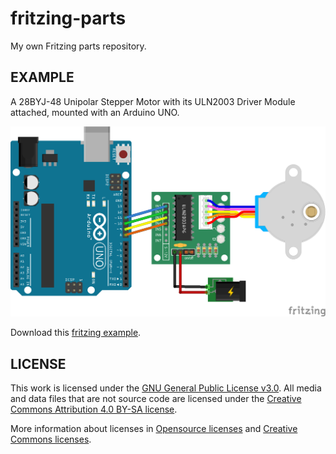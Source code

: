 # fritzing-parts
My own Fritzing parts repository.

## EXAMPLE
A 28BYJ-48 Unipolar Stepper Motor with its ULN2003 Driver Module attached, mounted with an Arduino UNO.

![28BYJ-48-driver_and_motor_bb](28BYJ-48-driver_and_motor_bb.png)

Download this [fritzing example](28BYJ-48-driver_and_motor.fzz).

## LICENSE
This work is licensed under the [GNU General Public License v3.0](LICENSE-GPLV30). All media and data files that are not source code are licensed under the [Creative Commons Attribution 4.0 BY-SA license](LICENSE-CCBYSA40).

More information about licenses in [Opensource licenses](https://opensource.org/licenses/) and [Creative Commons licenses](https://creativecommons.org/licenses/).
